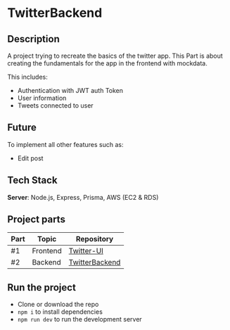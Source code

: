 # TwitterBackend

## Description

A project trying to recreate the basics of the twitter app. This Part is about creating the fundamentals for the app in the frontend with mockdata.

This includes:

- Authentication with JWT auth Token
- User information
- Tweets connected to user

## Future
To implement all other features such as:

- Edit post 

## Tech Stack

**Server**: Node.js, Express, Prisma, AWS (EC2 & RDS)

## Project parts

| Part | Topic    | Repository                                                    |
| ---- | -------- | ------------------------------------------------------------- |
| #1   | Frontend | [Twitter-UI](https://github.com/elmersson/Twitter-UI)         |
| #2   | Backend  | [TwitterBackend](https://github.com/elmersson/TwitterBackend) |

## Run the project

- Clone or download the repo
- `npm i` to install dependencies
- `npm run dev` to run the development server
